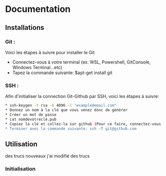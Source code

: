 
# Documentation

## Installations

### Git :
Voici les étapes à suivre pour installer le Git
* Connectez-vous à votre terminal (ex: WSL, Powershell, GitConsole, Windows Terminal...etc) 
* Tapez la commande suivante: $apt-get install git

### SSH :

Afin d'initialiser la connection Git-Github par SSH, voici les étapes à suivre:
``` bash
* ssh-keygen -t rsa -b 4096 -C "example@email.com"
* Donnez un nom à la clé que vous venez donc de générer
* Créer un mot de passe
* cat nomdevotreclé.pub 
* Copiez la clé et collez-la sur github (Pour ce faire, connectez-vous à votre compte github, allez dans vos paramètres, puis dans 'SSH and GPG keys, New SSH key)
* Terminer avec la commande suivante: ssh -T git@github.com
```

## Utilisation

des trucs nouveaux
j'ai modifié des trucs

### Initialisation